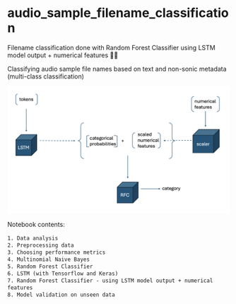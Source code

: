 # audio_sample_filename_classification

Filename classification done with Random Forest Classifier using LSTM model output + numerical features 🤖🐍

Classifying audio sample file names based on text and non-sonic metadata (multi-class classification)

![diagram](https://github.com/tashvit/audio_sample_filename_classification/blob/main/models_diagram.png "diagram")

Notebook contents:

```
1. Data analysis
2. Preprocessing data
3. Choosing performance metrics
4. Multinomial Naive Bayes
5. Random Forest Classifier
6. LSTM (with Tensorflow and Keras)
7. Random Forest Classifier - using LSTM model output + numerical features
8. Model validation on unseen data
```
